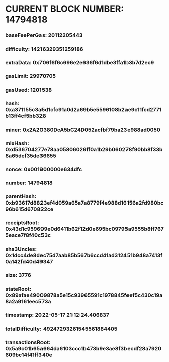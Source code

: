 # CURRENT BLOCK NUMBER: 14794818

### baseFeePerGas: 20112205443
### difficulty: 14216329351259186
### extraData: 0x706f6f6c696e2e636f6d1dbe3ffa1b3b7d2ec9
### gasLimit: 29970705
### gasUsed: 1201538
### hash: 0xa371155c3a5d1cfc91a0d2a69b5e5596108b2ae9c11fcd2771b13ff4cf5bb328
### miner: 0x2A20380DcA5bC24D052acfbf79ba23e988ad0050
### mixHash: 0xd536704277e78aa05806029ff0a1b29b060278f90bb8f33b8a65def35de36655
### nonce: 0x001900000e634dfc
### number: 14794818
### parentHash: 0xb93617d8823ef4d059a65a7a8779f4e988d16156a2fd980bc96b615d670822ce
### receiptsRoot: 0x43d1c959699e0d6411b62f12d0e695bc09795a9555b8ff7675eace7f8f40c53c
### sha3Uncles: 0x1dcc4de8dec75d7aab85b567b6ccd41ad312451b948a7413f0a142fd40d49347
### size: 3776
### stateRoot: 0x89afae49009878a5e15c93965591c1978845feef5c430c19a8a2a9161eec573a
### timestamp: 2022-05-17 21:12:24.406837
### totalDifficulty: 49247293261545561884405
### transactionsRoot: 0x5a9c01b65a664da6103ccc1b473b9e3ae8f3becdf28a7920609bc14f41ff340e
